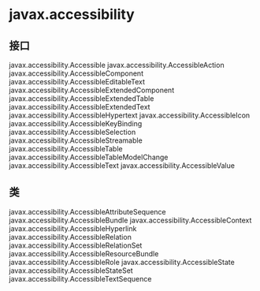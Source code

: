 # javax.accessibility

## 接口

javax.accessibility.Accessible
javax.accessibility.AccessibleAction
javax.accessibility.AccessibleComponent
javax.accessibility.AccessibleEditableText
javax.accessibility.AccessibleExtendedComponent
javax.accessibility.AccessibleExtendedTable
javax.accessibility.AccessibleExtendedText
javax.accessibility.AccessibleHypertext
javax.accessibility.AccessibleIcon
javax.accessibility.AccessibleKeyBinding
javax.accessibility.AccessibleSelection
javax.accessibility.AccessibleStreamable
javax.accessibility.AccessibleTable
javax.accessibility.AccessibleTableModelChange
javax.accessibility.AccessibleText
javax.accessibility.AccessibleValue

## 类

javax.accessibility.AccessibleAttributeSequence
javax.accessibility.AccessibleBundle
javax.accessibility.AccessibleContext
javax.accessibility.AccessibleHyperlink
javax.accessibility.AccessibleRelation
javax.accessibility.AccessibleRelationSet
javax.accessibility.AccessibleResourceBundle
javax.accessibility.AccessibleRole
javax.accessibility.AccessibleState
javax.accessibility.AccessibleStateSet
javax.accessibility.AccessibleTextSequence




